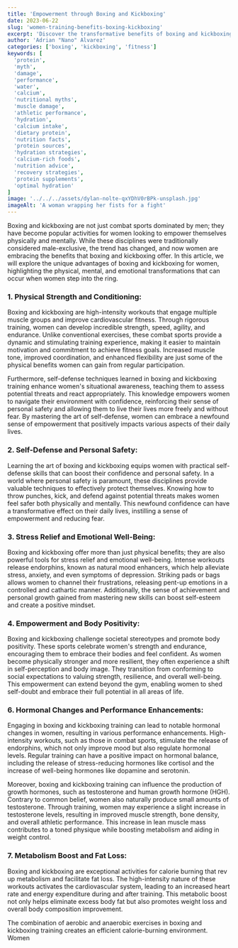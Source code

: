 ```yaml
---
title: 'Empowerment through Boxing and Kickboxing'
date: 2023-06-22
slug: 'women-training-benefits-boxing-kickboxing'
excerpt: 'Discover the transformative benefits of boxing and kickboxing for women.'
author: 'Adrian "Nano" Alvarez'
categories: ['boxing', 'kickboxing', 'fitness']
keywords: [
  'protein',
  'myth',
  'damage',
  'performance',
  'water',
  'calcium',
  'nutritional myths',
  'muscle damage',
  'athletic performance',
  'hydration',
  'calcium intake',
  'dietary protein',
  'nutrition facts',
  'protein sources',
  'hydration strategies',
  'calcium-rich foods',
  'nutrition advice',
  'recovery strategies',
  'protein supplements',
  'optimal hydration'
]
image: '../../../assets/dylan-nolte-qxYDhV0rBPk-unsplash.jpg'
imageAlt: 'A woman wrapping her fists for a fight'
---
```


Boxing and kickboxing are not just combat sports dominated by men; they have become popular activities for women looking to empower themselves physically and mentally. While these disciplines were traditionally considered male-exclusive, the trend has changed, and now women are embracing the benefits that boxing and kickboxing offer. In this article, we will explore the unique advantages of boxing and kickboxing for women, highlighting the physical, mental, and emotional transformations that can occur when women step into the ring.

### 1. Physical Strength and Conditioning:
Boxing and kickboxing are high-intensity workouts that engage multiple muscle groups and improve cardiovascular fitness. Through rigorous training, women can develop incredible strength, speed, agility, and endurance. Unlike conventional exercises, these combat sports provide a dynamic and stimulating training experience, making it easier to maintain motivation and commitment to achieve fitness goals. Increased muscle tone, improved coordination, and enhanced flexibility are just some of the physical benefits women can gain from regular participation.

Furthermore, self-defense techniques learned in boxing and kickboxing training enhance women's situational awareness, teaching them to assess potential threats and react appropriately. This knowledge empowers women to navigate their environment with confidence, reinforcing their sense of personal safety and allowing them to live their lives more freely and without fear. By mastering the art of self-defense, women can embrace a newfound sense of empowerment that positively impacts various aspects of their daily lives.

### 2. Self-Defense and Personal Safety:
Learning the art of boxing and kickboxing equips women with practical self-defense skills that can boost their confidence and personal safety. In a world where personal safety is paramount, these disciplines provide valuable techniques to effectively protect themselves. Knowing how to throw punches, kick, and defend against potential threats makes women feel safer both physically and mentally. This newfound confidence can have a transformative effect on their daily lives, instilling a sense of empowerment and reducing fear.

### 3. Stress Relief and Emotional Well-Being:
Boxing and kickboxing offer more than just physical benefits; they are also powerful tools for stress relief and emotional well-being. Intense workouts release endorphins, known as natural mood enhancers, which help alleviate stress, anxiety, and even symptoms of depression. Striking pads or bags allows women to channel their frustrations, releasing pent-up emotions in a controlled and cathartic manner. Additionally, the sense of achievement and personal growth gained from mastering new skills can boost self-esteem and create a positive mindset.

### 4. Empowerment and Body Positivity:
Boxing and kickboxing challenge societal stereotypes and promote body positivity. These sports celebrate women's strength and endurance, encouraging them to embrace their bodies and feel confident. As women become physically stronger and more resilient, they often experience a shift in self-perception and body image. They transition from conforming to social expectations to valuing strength, resilience, and overall well-being. This empowerment can extend beyond the gym, enabling women to shed self-doubt and embrace their full potential in all areas of life.

### 6. Hormonal Changes and Performance Enhancements:
Engaging in boxing and kickboxing training can lead to notable hormonal changes in women, resulting in various performance enhancements. High-intensity workouts, such as those in combat sports, stimulate the release of endorphins, which not only improve mood but also regulate hormonal levels. Regular training can have a positive impact on hormonal balance, including the release of stress-reducing hormones like cortisol and the increase of well-being hormones like dopamine and serotonin.

Moreover, boxing and kickboxing training can influence the production of growth hormones, such as testosterone and human growth hormone (HGH). Contrary to common belief, women also naturally produce small amounts of testosterone. Through training, women may experience a slight increase in testosterone levels, resulting in improved muscle strength, bone density, and overall athletic performance. This increase in lean muscle mass contributes to a toned physique while boosting metabolism and aiding in weight control.

### 7. Metabolism Boost and Fat Loss:
Boxing and kickboxing are exceptional activities for calorie burning that rev up metabolism and facilitate fat loss. The high-intensity nature of these workouts activates the cardiovascular system, leading to an increased heart rate and energy expenditure during and after training. This metabolic boost not only helps eliminate excess body fat but also promotes weight loss and overall body composition improvement.

The combination of aerobic and anaerobic exercises in boxing and kickboxing training creates an efficient calorie-burning environment. Women
